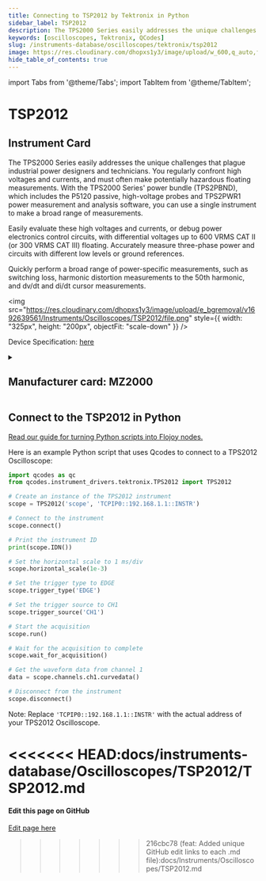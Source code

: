 ```yaml
---
title: Connecting to TSP2012 by Tektronix in Python
sidebar_label: TSP2012
description: The TPS2000 Series easily addresses the unique challenges that plague industrial power designers and technicians. You regularly confront high voltages and currents, and must often make potentially hazardous floating measurements. With the TPS2000 Series' power bundle (TPS2PBND), which includes the P5120 passive, high-voltage probes and TPS2PWR1 power measurement and analysis software, you can use a single instrument to make a broad range of measurements.Easily evaluate these high voltages and currents, or debug power electronics control circuits, with differential voltages up to 600 VRMS CAT II (or 300 VRMS CAT III) floating. Accurately measure three-phase power and circuits with different low levels or ground references.Quickly perform a broad range of power-specific measurements, such as switching loss, harmonic distortion measurements to the 50th harmonic, and dv/dt and di/dt cursor measurements.
keywords: [oscilloscopes, Tektronix, QCodes]
slug: /instruments-database/oscilloscopes/tektronix/tsp2012
image: https://res.cloudinary.com/dhopxs1y3/image/upload/w_600,q_auto,f_auto/e_bgremoval/v1692639561/Instruments/Oscilloscopes/TSP2012/file.jpg
hide_table_of_contents: true
---
```


import Tabs from '@theme/Tabs';
import TabItem from '@theme/TabItem';

# TSP2012

## Instrument Card

<div className="flex">

<div>

The TPS2000 Series easily addresses the unique challenges that plague industrial power designers and technicians. You regularly confront high voltages and currents, and must often make potentially hazardous floating measurements. With the TPS2000 Series' power bundle (TPS2PBND), which includes the P5120 passive, high-voltage probes and TPS2PWR1 power measurement and analysis software, you can use a single instrument to make a broad range of measurements.

Easily evaluate these high voltages and currents, or debug power electronics control circuits, with differential voltages up to 600 VRMS CAT II (or 300 VRMS CAT III) floating. Accurately measure three-phase power and circuits with different low levels or ground references.

Quickly perform a broad range of power-specific measurements, such as switching loss, harmonic distortion measurements to the 50th harmonic, and dv/dt and di/dt cursor measurements.

</div>

<img src="https://res.cloudinary.com/dhopxs1y3/image/upload/e_bgremoval/v1692639561/Instruments/Oscilloscopes/TSP2012/file.png" style={{ width: "325px", height: "200px", objectFit: "scale-down" }} />

</div>

<div className="flex text-center">

<p>Device Specification: <a target="\_blank" href="https://www.testequipmenthq.com/datasheets/TEKTRONIX-TPS2012-Datasheet.pdf">here</a></p>

</div>

<details style={{ marginTop: "15px"}}>
<summary><h2>Manufacturer card: MZ2000</h2></summary>

<img src="https://res.cloudinary.com/dhopxs1y3/image/upload/v1692806108/Instruments/Vendor%20Logos/Tektronix.png" style={{ width: "100%", height: "170px",objectFit: "scale-down" }} />

Tektronix, Inc., historically widely known as Tek, is an American company best known for manufacturing test and measurement devices such as [oscilloscopes](https://en.wikipedia.org/wiki/Oscilloscope), [logic analyzers](https://en.wikipedia.org/wiki/Logic_analyzer), and video and mobile test protocol equipment.

<ul>
  <li>Headquarters: USA</li>
  <li>Yearly Revenue (millions, USD): 5800.0</li>
  <li>Vendor Website: <a href="https://www.tek.com/en">here</a></li>
</ul>
</details>

## Connect to the TSP2012 in Python

[Read our guide for turning Python scripts into Flojoy nodes.](https://docs.flojoy.ai/custom-nodes/creating-custom-node/)
<Tabs>

<TabItem value="Flojoy" label="Flojoy" className="flojoy-instrument-tabs">

<NodeCardCollection category='WIDGET2000' manufacturer='MZ2000'></NodeCardCollection>

</TabItem>
<TabItem value="QCodes" label="QCodes">

Here is an example Python script that uses Qcodes to connect to a TPS2012 Oscilloscope:

```python
import qcodes as qc
from qcodes.instrument_drivers.tektronix.TPS2012 import TPS2012

# Create an instance of the TPS2012 instrument
scope = TPS2012('scope', 'TCPIP0::192.168.1.1::INSTR')

# Connect to the instrument
scope.connect()

# Print the instrument ID
print(scope.IDN())

# Set the horizontal scale to 1 ms/div
scope.horizontal_scale(1e-3)

# Set the trigger type to EDGE
scope.trigger_type('EDGE')

# Set the trigger source to CH1
scope.trigger_source('CH1')

# Start the acquisition
scope.run()

# Wait for the acquisition to complete
scope.wait_for_acquisition()

# Get the waveform data from channel 1
data = scope.channels.ch1.curvedata()

# Disconnect from the instrument
scope.disconnect()
```

Note: Replace `'TCPIP0::192.168.1.1::INSTR'` with the actual address of your TPS2012 Oscilloscope.

<<<<<<< HEAD:docs/instruments-database/Oscilloscopes/TSP2012/TSP2012.md
</TabItem>
</Tabs>
=======
<SectionBreak />

[//]: # (Edit page on GitHub)

#### Edit this page on GitHub

[Edit page here](https://github.com/flojoy-ai/docs/blob/main/docs/instruments-database/Oscilloscopes/TSP2012/TSP2012.md)
>>>>>>> 216cbc78 (feat: Added unique GitHub edit links to each .md file):docs/Instruments/Oscilloscopes/TSP2012.md
